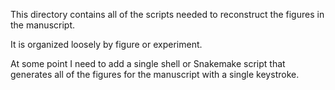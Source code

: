 This directory contains all of the scripts needed to reconstruct
the figures in the manuscript.

It is organized loosely by figure or experiment. 

At some point I need to add a single shell or Snakemake script 
that generates all of the figures for the manuscript with a 
single keystroke. 
